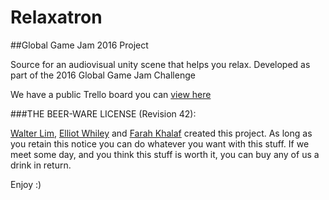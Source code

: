 # Relaxatron
##Global Game Jam 2016 Project

Source for an audiovisual unity scene that helps you relax. Developed as part of the 2016 Global Game Jam Challenge

We have a public Trello board you can [view here](https://trello.com/b/icn1yLQg/relaxatron-roadmap)

###THE BEER-WARE LICENSE (Revision 42):

[Walter Lim](mailto:waltissomewhere@gmail.com), [Elliot Whiley](mailto:elliot.w@hotmail.com) and [Farah Khalaf](farah.khalaf@outlook.com) created this project.  As long as you retain this notice you can do whatever you want with this stuff. If we meet some day, and you think this stuff is worth it, you can buy any of us a drink in return.

Enjoy :)


